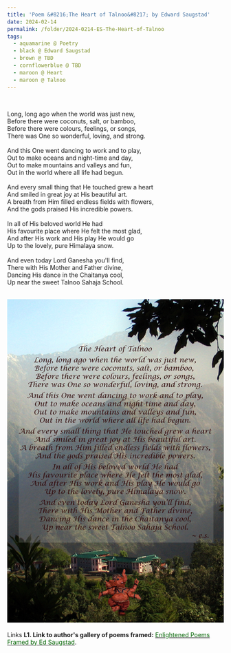 ```yaml
---
title: 'Poem &#8216;The Heart of Talnoo&#8217; by Edward Saugstad'
date: 2024-02-14
permalink: /folder/2024-0214-ES-The-Heart-of-Talnoo
tags:
  - aquamarine @ Poetry
  - black @ Edward Saugstad
  - brown @ TBD
  - cornflowerblue @ TBD
  - maroon @ Heart
  - maroon @ Talnoo
---
```


<br>

<p>
Long, long ago when the world was just new,<br>
Before there were coconuts, salt, or bamboo,<br>
Before there were colours, feelings, or songs,<br>
There was One so wonderful, loving, and strong.<br>
<br>
And this One went dancing to work and to play,<br>
Out to make oceans and night-time and day,<br>
Out to make mountains and valleys and fun,<br>
Out in the world where all life had begun.<br>
<br>
And every small thing that He touched grew a heart<br>
And smiled in great joy at His beautiful art.<br>
A breath from Him filled endless fields with flowers,<br>
And the gods praised His incredible powers.<br>
<br>
In all of His beloved world He had<br>
His favourite place where He felt the most glad,<br>
And after His work and His play He would go<br>
Up to the lovely, pure Himalaya snow.<br>
<br>
And even today Lord Ganesha you'll find,<br>
There with His Mother and Father divine,<br>
Dancing His dance in the Chaitanya cool,<br>
Up near the sweet Talnoo Sahaja School.<br>
</p>

<br>

<div style="text-align: center"><img src="/images/Poem_'The_Heart_of_Talnoo'_by_Edward_Saugstad.jpg" /></div>

<br>

<wave-list>
<list-title color="DarkSeaGreen" width="25">Links</list-title>
  <list-item color="BlanchedAlmond"  width="285"><b> L1. Link to author's gallery of poems framed:</b> <a href="https://imageevent.com/sahaja/art/enlightenedpoemsframedbyedsaugstad"><font color="DarkGreen">Enlightened Poems Framed by Ed Saugstad</font></a>. </list-item>
</wave-list>
